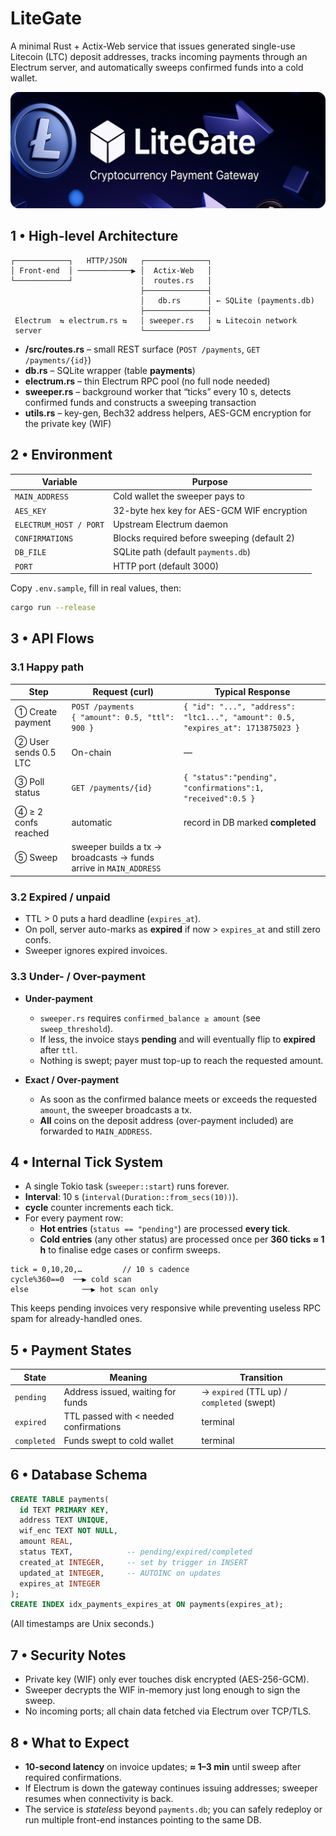 
# LiteGate

A minimal Rust + Actix-Web service that issues generated single-use Litecoin (LTC) deposit addresses, tracks incoming payments through an Electrum server, and automatically sweeps confirmed funds into a cold wallet.

![LiteGate Banner](./assets/banner.png)

## 1 • High-level Architecture

```
┌────────────┐   HTTP/JSON   ┌──────────────┐
│ Front-end  │ ────────────▶ │  Actix-Web   │
└────────────┘               │  routes.rs   │
                             ├──────────────┤
                             │   db.rs      │ ← SQLite (payments.db)
                             ├──────────────┤
 Electrum  ⇆ electrum.rs ⇆   │ sweeper.rs   │ ⇆ Litecoin network
 server                      └──────────────┘
```

* **/src/routes.rs** – small REST surface (`POST /payments`, `GET /payments/{id}`)  
* **db.rs** – SQLite wrapper (table **payments**)  
* **electrum.rs** – thin Electrum RPC pool (no full node needed)  
* **sweeper.rs** – background worker that “ticks” every 10 s, detects confirmed funds and constructs a sweeping transaction  
* **utils.rs** – key-gen, Bech32 address helpers, AES-GCM encryption for the private key (WIF)

## 2 • Environment

Variable | Purpose
---------|---------
`MAIN_ADDRESS` | Cold wallet the sweeper pays to  
`AES_KEY` | 32-byte hex key for AES-GCM WIF encryption  
`ELECTRUM_HOST / PORT` | Upstream Electrum daemon  
`CONFIRMATIONS` | Blocks required before sweeping (default 2)  
`DB_FILE` | SQLite path (default `payments.db`)  
`PORT` | HTTP port (default 3000)

Copy `.env.sample`, fill in real values, then:

```bash
cargo run --release
```

## 3 • API Flows

### 3.1 Happy path

| Step | Request (curl) | Typical Response |
|------|----------------|------------------|
| ① Create payment | `POST /payments`<br>`{ "amount": 0.5, "ttl": 900 }` | `{ "id": "...", "address": "ltc1...", "amount": 0.5, "expires_at": 1713875023 }` |
| ② User sends 0.5 LTC | On-chain | — |
| ③ Poll status | `GET /payments/{id}` | `{ "status":"pending", "confirmations":1, "received":0.5 }` |
| ④ ≥ 2 confs reached | automatic | record in DB marked **completed** |
| ⑤ Sweep | sweeper builds a tx → broadcasts → funds arrive in `MAIN_ADDRESS` |

### 3.2 Expired / unpaid

* TTL > 0 puts a hard deadline (`expires_at`).  
* On poll, server auto-marks as **expired** if now > `expires_at` and still zero confs.  
* Sweeper ignores expired invoices.

### 3.3 Under- / Over-payment

* **Under-payment**  
  * `sweeper.rs` requires `confirmed_balance ≥ amount` (see `sweep_threshold`).  
  * If less, the invoice stays **pending** and will eventually flip to **expired** after `ttl`.  
  * Nothing is swept; payer must top-up to reach the requested amount.

* **Exact / Over-payment**  
  * As soon as the confirmed balance meets or exceeds the requested `amount`, the sweeper broadcasts a tx.  
  * **All** coins on the deposit address (over-payment included) are forwarded to `MAIN_ADDRESS`.


## 4 • Internal Tick System

* A single Tokio task (`sweeper::start`) runs forever.  
* **Interval**: 10 s (`interval(Duration::from_secs(10))`).  
* **cycle** counter increments each tick.  
* For every payment row:  
  * **Hot entries** (`status == "pending"`) are processed **every tick**.  
  * **Cold entries** (any other status) are processed once per **360 ticks ≈ 1 h** to finalise edge cases or confirm sweeps.

```text
tick = 0,10,20,…         // 10 s cadence
cycle%360==0  ──▶ cold scan
else            ──▶ hot scan only
```

This keeps pending invoices very responsive while preventing useless RPC spam for already-handled ones.

## 5 • Payment States

State | Meaning | Transition
------|---------|-----------
`pending` | Address issued, waiting for funds | → `expired` (TTL up) / `completed` (swept)
`expired` | TTL passed with < needed confirmations | terminal
`completed` | Funds swept to cold wallet | terminal

## 6 • Database Schema

```sql
CREATE TABLE payments(
  id TEXT PRIMARY KEY,
  address TEXT UNIQUE,
  wif_enc TEXT NOT NULL,
  amount REAL,
  status TEXT,            -- pending/expired/completed
  created_at INTEGER,     -- set by trigger in INSERT
  updated_at INTEGER,     -- AUTOINC on updates
  expires_at INTEGER
);
CREATE INDEX idx_payments_expires_at ON payments(expires_at);
```

(All timestamps are Unix seconds.)

## 7 • Security Notes

* Private key (WIF) only ever touches disk encrypted (AES-256-GCM).  
* Sweeper decrypts the WIF in-memory just long enough to sign the sweep.  
* No incoming ports; all chain data fetched via Electrum over TCP/TLS.  

## 8 • What to Expect

* **10-second latency** on invoice updates; **≈ 1–3 min** until sweep after required confirmations.  
* If Electrum is down the gateway continues issuing addresses; sweeper resumes when connectivity is back.  
* The service is *stateless* beyond `payments.db`; you can safely redeploy or run multiple front-end instances pointing to the same DB.
